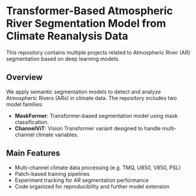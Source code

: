 # Transformer-Based Atmospheric River Segmentation Model from Climate Reanalysis Data

This repository contains multiple projects related to Atmospheric River (AR) segmentation based on deep learning models.

## Overview

We apply semantic segmentation models to detect and analyze Atmospheric Rivers (ARs) in climate data. The repository includes two model families:

- **MaskFormer**: Transformer-based segmentation model using mask classification.
- **ChannelViT**: Vision Transformer variant designed to handle multi-channel climate variables.

## Main Features

- Multi-channel climate data processing (e.g. TMQ, U850, V850, PSL)
- Patch-based training pipelines
- Experiment tracking for AR segmentation performance
- Code organized for reproducibility and further model extension
